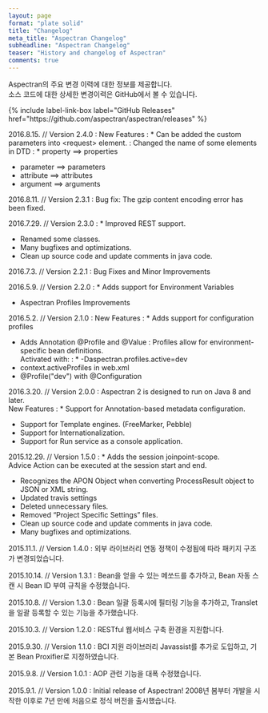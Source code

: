 ```yaml
---
layout: page
format: "plate solid"
title: "Changelog"
meta_title: "Aspectran Changelog"
subheadline: "Aspectran Changelog"
teaser: "History and changelog of Aspectran"
comments: true
---
```


<div class="callout info radius b30">
  <p>Aspectran의 주요 변경 이력에 대한 정보를 제공합니다.<br/>
  소스 코드에 대한 상세한 변경이력은 GitHub에서 볼 수 있습니다.</p>
  {% include label-link-box label="GitHub Releases" href="https://github.com/aspectran/aspectran/releases" %}
</div>

2016.8.15. // Version 2.4.0
: New Features
: * Can be added the custom parameters into &lt;request&gt; element.
: Changed the name of some elements in DTD
: * property ==&gt; properties
  * parameter ==&gt; parameters
  * attribute ==&gt; attributes
  * argument ==&gt; arguments

2016.8.11. // Version 2.3.1
: Bug fix: The gzip content encoding error has been fixed.

2016.7.29. // Version 2.3.0
: * Improved REST support.
  * Renamed some classes.
  * Many bugfixes and optimizations.
  * Clean up source code and update comments in java code.

2016.7.3. // Version 2.2.1
: Bug Fixes and Minor Improvements

2016.5.9. // Version 2.2.0
: * Adds support for Environment Variables
  * Aspectran Profiles Improvements

2016.5.2. // Version 2.1.0
: New Features
: * Adds support for configuration profiles
  * Adds Annotation @Profile and @Value
: Profiles allow for environment-specific bean definitions.  
  Activated with:
: * -Daspectran.profiles.active=dev
  * context.activeProfiles in web.xml
  * @Profile("dev") with @Configuration

2016.3.20. // Version 2.0.0
: Aspectran 2 is designed to run on Java 8 and later.  
  New Features
: * Support for Annotation-based metadata configuration.
  * Support for Template engines. (FreeMarker, Pebble)
  * Support for Internationalization.
  * Support for Run service as a console application.

2015.12.29. // Version 1.5.0
: * Adds the session joinpoint-scope.  
    Advice Action can be executed at the session start and end.
  * Recognizes the APON Object when converting ProcessResult object to JSON or XML string.
  * Updated travis settings
  * Deleted unnecessary files.
  * Removed “Project Specific Settings” files.
  * Clean up source code and update comments in java code.
  * Many bugfixes and optimizations.

2015.11.1. // Version 1.4.0
: 외부 라이브러리 연동 정책이 수정됨에 따라 패키지 구조가 변경되었습니다.

2015.10.14. // Version 1.3.1
: Bean을 얻을 수 있는 메쏘드를 추가하고, Bean 자동 스캔 시 Bean ID 부여 규칙을 수정했습니다.

2015.10.8. // Version 1.3.0
: Bean 일괄 등록시에 필터링 기능을 추가하고, Translet을 일괄 등록할 수 있는 기능을 추가했습니다.

2015.10.3. // Version 1.2.0
: RESTful 웹서비스 구축 환경을 지원합니다.

2015.9.30. // Version 1.1.0
: BCI 지원 라이브러리 Javassist를 추가로 도입하고, 기본 Bean Proxifier로 지정하였습니다.

2015.9.8. // Version 1.0.1
: AOP 관련 기능을 대폭 수정했습니다.

2015.9.1. // Version 1.0.0
: Initial release of Aspectran! 2008년 봄부터 개발을 시작한 이후로 7년 만에 처음으로 정식 버전을 출시했습니다.
